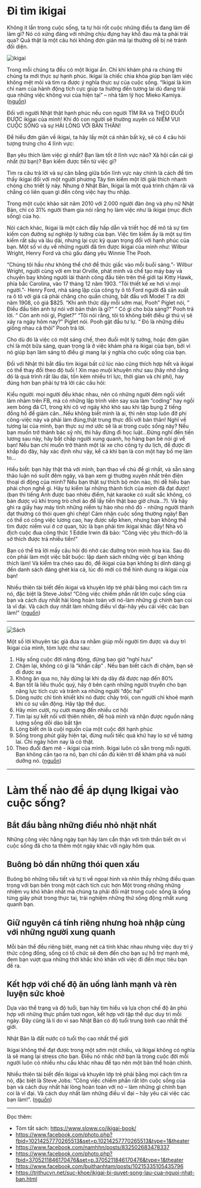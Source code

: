 # Đi tìm ikigai

Không ít lần trong cuộc sống, ta tự hỏi rốt cuộc những điều ta đang làm để làm gì? Nó có xứng đáng với những chịu đựng hay khổ đau mà ta phải trải qua? Quả thật là một câu hỏi không đơn giản mà lại thường dễ bị né tránh đối diện. 

![ikigai](https://i.imgur.com/PCyLYiP.jpg)

Trong mỗi chúng ta đều có một Ikigai ẩn. Chỉ khi khám phá ra chúng thì chúng ta mới thực sự hạnh phúc. Ikigai là chiếc chìa khóa giúp bạn làm việc không mệt mỏi và tìm ra được ý nghĩa thực sự của cuộc sống. “Ikigai là kim chỉ nam của hành động tích cực giúp ta hướng đến tương lai dù đang trải qua những việc không vui của hiện tại” – nhà tâm lý học Mieko Kamiya. ([nguồn](https://jobsgo.vn/blog/triet-ly-ikigai-cua-nguoi-nhat-di-tim-ly-do-thuc-day-moi-sang/))

Đối với người Nhật thật hạnh phúc nếu con người TÌM RA và THEO ĐUỔI ĐƯỢC ikigai của mình! Khi đó con người sẽ thường xuyên có NIỀM VUI CUỘC SỐNG và sự HÀI LÒNG VỚI BẢN THÂN! 

Để hiểu đơn giản về ikigai, ta hãy lấy một cá nhân bất kỳ, sẽ có 4 câu hỏi tượng trưng cho 4 lĩnh vực: 

 Bạn yêu thích làm việc gì nhất? 
 Bạn làm tốt ở lĩnh vực nào? 
 Xã hội cần cái gì nhất (từ bạn)? 
 Bạn kiếm được tiền từ việc gì?
 
Tìm ra câu trả lời và sự cân bằng giữa bốn lĩnh vực này chính là cách để tìm thấy ikigai đối với một người phương Tây tìm kiếm một lời giải thích nhanh chóng cho triết lý này. Nhưng ở Nhật Bản, Ikigai là một quá trình chậm rãi và chẳng có liên quan gì đến công việc hay thu nhập.  


Trong một cuộc khảo sát năm 2010 với 2.000 người đàn ông và phụ nữ Nhật Bản, chỉ có 31% người tham gia nói rằng họ làm việc như là ikigai (mục đích sống) của họ. 

Nói cách khác, Ikigai là một cách đầy hấp dẫn và triết học để mô tả sự tìm kiếm con đường sự nghiệp lý tưởng của bạn. Việc tìm kiếm ấy là một sự tìm kiếm rất sâu và lâu dài, nhưng lại cực kỳ quan trọng đối với hạnh phúc của bạn. Một số ví dụ về những người đã tìm được ikigai của mình như: Wilbur Wright, Henry Ford và chú gấu đáng yêu Winnie The Pooh.

“Chúng tôi hầu như không thể chờ để thức giấc vào mỗi buổi sáng.”- Wilbur Wright, người cùng với em trai Orville, phát minh và chế tạo máy bay và chuyến bay không người lái thành công đầu tiên trên thế giới tại Kitty Hawk, phía bắc  Carolina, vào 17 tháng 12 năm 1903. 
“Tôi thiết kế xe hơi vì mọi người.”- Henry Ford, nhà sáng lập của công ty ô tô Ford người đã sản xuất ra ô tô với giá cả phải chăng cho quần chúng, bắt đầu với Model T ra đời năm 1908, có giá $825. 
“Khi anh thức dậy mỗi sớm mai, Pooh” Piglet nói, “ Điều đầu tiên anh tự nói với bản thân là gì?” “ Có gì cho bữa sáng?” Pooh trả lời. “ Còn anh nói gì, Piglet?” “Tôi nói rằng, tôi tò không biết điều gì thú vị sẽ xảy ra ngày hôm nay?” Piglet nói. Pooh gật đầu tư lự. “ Đó là những điều giống nhau cả thôi” Pooh trả lời.

Cho dù đó là việc có một sáng chế, theo đuổi một lý tưởng, hoặc đơn giản chỉ là một bữa sáng, quan trọng là ở việc khám phá ra ikigai của bạn, bởi vì nó giúp bạn làm sáng tỏ điều gì mang lại ý nghĩa cho cuộc sống của bạn.

Đối với Nhật thì bắt đầu tìm ikigai bất cứ lúc nào cũng thích hợp hết và ikigai có thể thay đổi theo độ tuổi ! Xin mạo muội khuyên như sau (hãy nhớ rằng đó là quá trình rất lâu dài, tốn kém nhiều trí lực, thời gian và chi phí), hay đúng hơn bạn phải tự trả lời các câu hỏi:

Kiểu người: mọi người đều khác nhau, nên có những người đêm ngồi viết lảm nhảm trên FB, mà có những lập trình viên say sưa làm “coding” hay ngồi xem bóng đá C1, trong khi cô vợ ngáy khò khò sau khi tập bụng 2 tiếng đồng hồ để giảm cân…Nếu không biết mình là ai, thì nên stop luôn đỡ phí công-việc này và phải làm đúng,thật trung thực đối với bản thân! 
Nghĩ về tương lai của mình, bạn thực sự mơ ước sẽ là ai trong cuộc sống này? Nếu bạn muốn trở thành bác sỹ nhi, thì hãy đừng đi học luật…Đừng nghĩ đến tiền lương sau này, hãy bất chấp người xung quanh, họ hàng bạn bè nói gì về bạn! Nếu bạn chỉ muốn trở thành một lái xe cho công ty du lịch, để được đi khắp đó đây, hãy xác định như vậy, kể cả khi bạn là con một hay bố mẹ làm to…

Hiểu biết: bạn hãy thật thà với mình, bạn thạo về chủ đề gì nhất, và sẵn sàng thảo luận nó suốt đêm ngày, và bạn xem gì thường xuyên nhất trên điện thoại di động của mình? Nếu bạn thật sự thích bộ môn nào, thì dễ hiểu bạn phải chọn nghề gì. 
Hãy tự kiểm lại những thành tích của mình đã đạt được! (bạn thi tiếng Anh được bao nhiêu điểm, hát karaoke có xuất sắc không, có bán được vũ khí trong trò chơi ảo để lấy tiền thật bao giờ chưa…?). Và hãy ghi ra giấy hay máy tính những niềm tự hào nho nhỏ đó - những người thành đạt thường có thói quen ghi chép! 
Cảm nhận cuộc sống thường ngày! Bạn có thể có công việc lương cao, hay được sếp khen, nhưng bạn không thể tìm được niềm vui ở cơ quan, tức là bạn phải tìm ikigai khác đấy! Nhà vô địch cuộc đua công thức 1 Eddie Irwin đã bảo: “Công việc yêu thích-đó là sở thích được trả nhiều tiền!”

Bạn có thể trả lời mấy câu hỏi đó nhờ các đường tròn minh họa kia. Sau đó còn phải làm một việc bắt buộc: lập danh sách những việc gì bạn không thích làm! Và kiểm tra chéo sau đó, để ikigai của bạn không bị dính dáng gì đến danh sách đáng ghét kia cả, lúc đó mới có thể hình dung ra ikigai của bạn! 

Nhiều thiên tài biết đến ikigai và khuyên lớp trẻ phải bằng mọi cách tìm ra nó, đặc biệt là Steve Jobs! “Công việc chiếm phần rất lớn cuộc sống của bạn và cách duy nhất hài lòng hoàn toàn với nó-làm những gì chính bạn coi là vĩ đại. Và cách duy nhất làm những điều vĩ đại-hãy yêu cái việc các bạn làm!" ([nguồn](https://www.ohay.tv/view/hot-trend-ikigai-la-gi-tai-sao-nguoi-nhat-dung-ikigai-de-hanh-phuc-va-truong-tho-hon/59ba23086d))

---

![Sách](https://i.imgur.com/xrJn84s.jpg)

Một số lời khuyên tác giả  đưa ra nhằm giúp mỗi người tìm được và duy trì Ikigai của mình, tóm lược như sau:
1. Hãy sống cuộc đời năng động, đừng bao giờ “nghỉ hưu”
2. Chậm lại, không có gì là “khẩn cấp” . Nếu bạn biết cách đi chậm, bạn sẽ đi được xa
3. Không ăn qua no, hãy dừng lại khi dạ dày đã được nạp đến 80%
4. Bạn tốt là liều thuốc quý, hãy ở bên cạnh những người truyền cho bạn năng lực tích cực và tránh xa những người “độc hại”
5. Dòng nước chỉ tinh khiết khi nó được chảy trôi, con người chỉ khoẻ mạnh khi có sự vẫn động. Hãy tập thể dục.
6. Hãy mỉm cười, nụ cười mang đến nhiều cơ hội
7. Tìm lại sự kết nối với thiên nhiên, để hoà mình và nhận được nguồn năng lượng sống dồi dào bất tận
8. Lòng biết ơn là cuội nguồn của một cuộc đời hạnh phúc
9. Sống trong phút giây hiện tại, đừng nuối tiếc quá khứ hay lo sợ về tương lai. Chỉ ngày hôm nay là có thật.
10. Theo đuổi đam mê - ikigai của mình. Ikigai luôn có sẵn trong mỗi người. Bạn không cần tạo ra nó, bạn chỉ cần đủ kiên trì để khám phá và nuôi dưỡng nó. ([nguồn](https://www.facebook.com/photo.php?fbid=2532918043693719&set=p.2532918043693719&type=1&theater))

---
# Làm thế nào để áp dụng Ikigai vào cuộc sống?
## Bắt đầu bằng những điều nhỏ nhặt nhất
Những công việc hằng ngày bạn hãy làm cẩn thận với tinh thần biết ơn vì cuộc sống đã cho ta thêm một ngày khác với ngày hôm qua.

## Buông bỏ dần những thói quen xấu
Buông bỏ những tiểu tiết và tự ti về ngoại hình và nhìn thấy những điều quan trọng với bạn bên trong một cách tích cực hơn Một trong những những nhiệm vụ khó khăn nhất mà chúng ta phải đối mặt trong cuộc sống là sống từng giây phút trong thực taị, trải nghiệm những thứ sống động nhất xung quanh bạn.

## Giữ nguyên cá tính riêng nhưng hoà nhập cùng với những người xung quanh
Mỗi bản thể đều riêng biệt, mang nét cá tính khác nhau nhưng việc duy trì ý thức cộng đồng, sống có tổ chức sẽ đem đến cho bạn sự hỗ trợ mạnh mẽ, đem bạn vượt qua những thời khắc khó khăn với việc đi đến mục tiêu bạn đề ra.

## Kết hợp với chế độ ăn uống lành mạnh và rèn luyện sức khoẻ
Dựa vào thể trạng và độ tuổi, bạn hãy tìm hiểu và lựa chọn chế độ ăn phù hợp với những thực phẩm tươi ngon, kết hợp với tập thể dục duy trì mỗi ngày. Đây cũng là lí do vì sao Nhật Bản có độ tuổi trung bình cao nhất thế giới.


Nhật Bản là đất nước có tuổi thọ cao nhất thế giới

Ikigai không thể đạt được trong một sớm một chiều, và Ikigai không có nghĩa là sẽ mang lại stress cho bạn. Điều nó nhắc nhở bạn là trong cuộc đời mỗi người luôn có nhiều nhu cầu khác nhau để tạo nên một bản thể hoàn chỉnh.

Nhiều thiên tài biết đến Ikigai và khuyên lớp trẻ phải bằng mọi cách tìm ra nó, đặc biệt là Steve Jobs: “Công việc chiếm phần rất lớn cuộc sống của bạn và cách duy nhất hài lòng hoàn toàn với nó – làm những gì chính bạn coi là vĩ đại. Và cách duy nhất làm những điều vĩ đại – hãy yêu cái việc các bạn làm!”.  ([nguồn](https://www.brandsvietnam.com/congdong/topic/22840-Ikigai-Bi-quyet-de-co-cuoc-song-hanh-phuc))


---
Đọc thêm: 
- Tóm tắt sách: https://www.sloww.co/ikigai-book/ 
- https://www.facebook.com/photo.php?fbid=10214257770265513&set=p.10214257770265513&type=1&theater
- https://www.facebook.com/namhhn/posts/832502683478337 
- https://www.facebook.com/photo.php?fbid=3705211846170476&set=p.3705211846170476&type=1&theater
- https://www.facebook.com/buithanhtam/posts/10215335105435796 
- https://trithucvn.net/suc-khoe/ikigai-bi-quyet-song-lau-cua-nguoi-nhat-ban.html 
